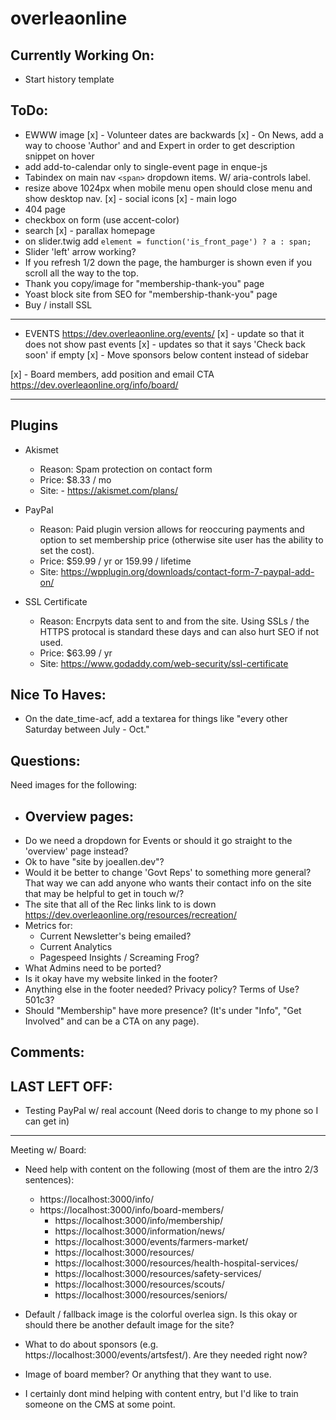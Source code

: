 # overleaonline

## Currently Working On:
- Start history template
## ToDo:
- EWWW image
[x] - Volunteer dates are backwards
[x] - On News, add a way to choose 'Author' and and Expert in order to get description snippet on hover
- add add-to-calendar only to single-event page in enque-js
- Tabindex on main nav `<span>` dropdown items. W/ aria-controls label.
- resize above 1024px when mobile menu open should close menu and show desktop nav.
[x] - social icons
[x] - main logo
- 404 page
- checkbox on form (use accent-color)
- search
[x] - parallax homepage
- on slider.twig add `element = function('is_front_page') ? a : span;`
- Slider 'left' arrow working?
- If you refresh 1/2 down the page, the hamburger is shown even if you scroll all the way to the top.
- Thank you copy/image for "membership-thank-you" page
- Yoast block site from SEO for "membership-thank-you" page
- Buy / install SSL

----

- EVENTS https://dev.overleaonline.org/events/
  [x] - update so that it does not show past events
  [x] - updates so that it says 'Check back soon' if empty
	[x] - Move sponsors below content instead of sidebar

[x] - Board members, add position and email CTA https://dev.overleaonline.org/info/board/

---

## Plugins
- Akismet
  - Reason: Spam protection on contact form
  - Price: $8.33 / mo
  - Site:  - https://akismet.com/plans/

- PayPal
  - Reason: Paid plugin version allows for reoccuring payments and option to set membership price (otherwise site user has the ability to set the cost).
  - Price: $59.99 / yr or 159.99 / lifetime
  - Site: https://wpplugin.org/downloads/contact-form-7-paypal-add-on/

- SSL Certificate
  - Reason: Encrpyts data sent to and from the site. Using SSLs / the HTTPS protocal is standard these days and can also hurt SEO if not used.
  - Price: $63.99 / yr
  - Site: https://www.godaddy.com/web-security/ssl-certificate
## Nice To Haves:
- On the date_time-acf, add a textarea for things like "every other Saturday between July - Oct."
## Questions:
Need images for the following:
- Overview pages:
  -
- Do we need a dropdown for Events or should it go straight to the 'overview' page instead?
- Ok to have "site by joeallen.dev"?
- Would it be better to change 'Govt Reps' to something more general? That way we can add anyone who wants their contact info on the site that may be helpful to get in touch w/?
- The site that all of the Rec links link to is down https://dev.overleaonline.org/resources/recreation/
- Metrics for:
  - Current Newsletter's being emailed?
  - Current Analytics
  - Pagespeed Insights / Screaming Frog?
- What Admins need to be ported?
- Is it okay have my website linked in the footer?
- Anything else in the footer needed? Privacy policy? Terms of Use? 501c3?
- Should "Membership" have more presence? (It's under "Info", "Get Involved" and can be a CTA on any page).

## Comments:
## LAST LEFT OFF:
- Testing PayPal w/ real account (Need doris to change to my phone so I can get in)


---
Meeting w/ Board:


- Need help with content on the following (most of them are the intro  2/3 sentences):
  - https://localhost:3000/info/
  - https://localhost:3000/info/board-members/
	- https://localhost:3000/info/membership/
	- https://localhost:3000/information/news/
	- https://localhost:3000/events/farmers-market/
	- https://localhost:3000/resources/
	- https://localhost:3000/resources/health-hospital-services/
	- https://localhost:3000/resources/safety-services/
	- https://localhost:3000/resources/scouts/
	- https://localhost:3000/resources/seniors/

- Default / fallback image is the colorful overlea sign. Is this okay or should there be another default image for the site?
- What to do about sponsors (e.g. https://localhost:3000/events/artsfest/). Are they needed right now?
- Image of board member? Or anything that they want to use.
- I certainly dont mind helping with content entry, but I'd like to train someone on the CMS at some point.
